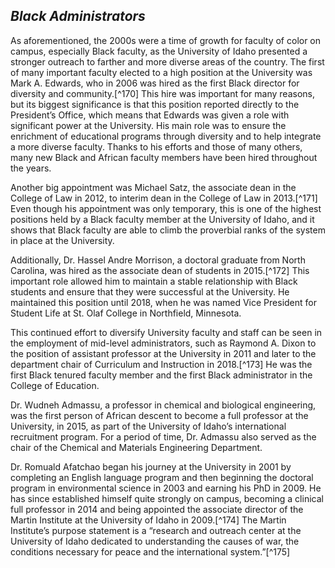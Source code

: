 ## _Black Administrators_ ##

As aforementioned, the 2000s were a time of growth for faculty of color on campus, especially Black faculty, as the University of Idaho presented a stronger outreach to farther and more diverse areas of the country. The first of many important faculty elected to a high position at the University was Mark A. Edwards, who in 2006 was hired as the first Black director for diversity and community.[^170] This hire was important for many reasons, but its biggest significance is that this position reported directly to the President’s Office, which means that Edwards was given a role with significant power at the University. His main role was to ensure the enrichment of educational programs through diversity and to help integrate a more diverse faculty. Thanks to his efforts and those of many others, many new Black and African faculty members have been hired throughout the years. 

Another big appointment was Michael Satz, the associate dean in the College of Law in 2012, to interim dean in the College of Law in 2013.[^171] Even though his appointment was only temporary, this is one of the highest positions held by a Black faculty member at the University of Idaho, and it shows that Black faculty are able to climb the  proverbial ranks of the system in place at the University. 

Additionally, Dr. Hassel Andre Morrison, a doctoral graduate from North Carolina, was hired as the associate dean of students in 2015.[^172] This important role allowed him to maintain a stable relationship with Black students and ensure that they were successful at the University. He maintained this position until 2018, when he was named Vice President for Student Life at St. Olaf College in Northfield, Minnesota. 

This continued effort to diversify University faculty and staff can be seen in the employment of mid-level administrators, such as Raymond A. Dixon to the position of assistant professor at the University in 2011 and later to the department chair of Curriculum and Instruction in 2018.[^173]  He was the first Black tenured faculty member and the first Black administrator in the College of Education. 

Dr. Wudneh Admassu, a professor in chemical and biological engineering, was the first person of African descent to become a full professor at the University, in 2015, as part of the University of Idaho’s international recruitment program. For a period of time, Dr. Admassu also served as the chair of the Chemical and Materials Engineering Department. 

Dr. Romuald Afatchao began his journey at the University in 2001 by completing an English language program and then beginning the doctoral program in environmental science in 2003 and earning his PhD in 2009. He has since established himself quite strongly on campus, becoming a clinical full professor in 2014 and being appointed the associate director of the Martin Institute at the University of Idaho in 2009.[^174] The Martin Institute’s purpose statement is a “research and outreach center at the University of Idaho dedicated to understanding the causes of war, the conditions necessary for peace and the international system.”[^175]